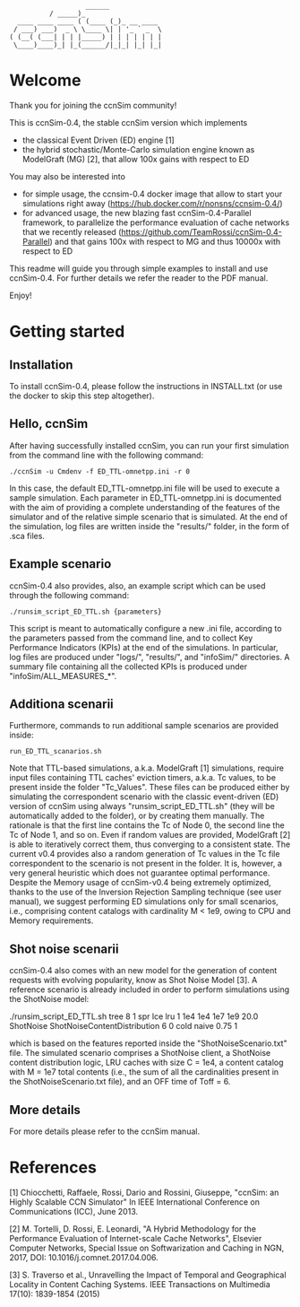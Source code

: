 

````
                   ______
		  / _____)_	      
  ____ ____ ____ ( (____ (_)_ __ ____  
 / ___) ___)  _ \ \____ \| | '_ ` _  \ 
( (__( (___| | | |_____) | | | | | | |
 \____)____)_| |_(______/|_|_| |_| |_|

````
# Welcome

Thank you for joining the ccnSim community!

This is ccnSim-0.4, the stable ccnSim version which implements
* the classical Event Driven (ED) engine [1]
* the hybrid stochastic/Monte-Carlo simulation engine known as ModelGraft (MG) [2], that allow 100x gains with respect to ED

You may also be interested into
* for simple usage,  the ccnsim-0.4 docker image  that allow to start your simulations right away (https://hub.docker.com/r/nonsns/ccnsim-0.4/)
*  for advanced usage, the new blazing fast ccnSim-0.4-Parallel framework, to parallelize the performance evaluation of cache networks that we recently released (https://github.com/TeamRossi/ccnSim-0.4-Parallel) and that gains 100x with respect to MG and thus 10000x with respect to ED

This readme will guide you through simple examples to install and use ccnSim-0.4. For further details we refer the reader to the PDF manual.

Enjoy!

# Getting started
## Installation 

To install ccnSim-0.4, please follow the instructions in INSTALL.txt (or use the docker to skip this step altogether). 

## Hello, ccnSim

After having successfully installed ccnSim, you can run your first simulation from the command line 
with the following command:

	./ccnSim -u Cmdenv -f ED_TTL-omnetpp.ini -r 0

In this case, the default ED_TTL-omnetpp.ini file will be used to execute a sample simulation. 
Each parameter in ED_TTL-omnetpp.ini is documented with the aim of providing a complete understanding of the features of the simulator and of the relative simple scenario that is simulated. 
At the end of the simulation, log files are written inside the "results/" folder, in the form of .sca files. 

## Example scenario

ccnSim-0.4 also provides, also, an example script which can be used through the following command:

	./runsim_script_ED_TTL.sh {parameters}

This script is meant to automatically configure a new .ini file, according to the parameters passed from the command line, and to collect Key Performance Indicators (KPIs) at the end of the simulations.  In particular, log files are produced under "logs/", "results/", and "infoSim/" directories.  A summary file containing all the collected KPIs is produced under "infoSim/ALL_MEASURES_*".

## Additiona scenarii

Furthermore, commands to run additional sample scenarios are provided inside:

	run_ED_TTL_scanarios.sh

Note that TTL-based simulations, a.k.a. ModelGraft [1] simulations, require input files containing TTL caches' eviction timers, a.k.a. Tc values, to be present inside the folder "Tc_Values".
These files can be produced either by simulating the correspondent scenario with the classic event-driven (ED) version of ccnSim using always "runsim_script_ED_TTL.sh" (they will be automatically added to the folder), or by creating them manually. 
The rationale is that the first line contains the Tc of Node 0, the second line the Tc of Node 1, and so on. Even if random values are provided, ModelGraft [2] is able to iteratively correct them, thus converging to a consistent state. 
The current v0.4 provides also a random generation of Tc values in the Tc file correspondent to the scenario is not present in the folder. It is, however, a very general heuristic which does not guarantee optimal performance.
Despite the Memory usage of ccnSim-v0.4 being extremely optimized, thanks to the use of the Inversion Rejection Sampling technique (see user manual), we suggest performing ED simulations only for small scenarios, i.e., comprising content catalogs with cardinality M < 1e9, owing to CPU and Memory requirements. 

## Shot noise scenarii

ccnSim-0.4 also comes with an new  model for the generation of content requests with evolving popularity, know as Shot Noise Model [3].  A reference scenario is already included in order to perform simulations using the ShotNoise model: 

 ./runsim_script_ED_TTL.sh tree 8 1 spr lce lru 1 1e4 1e4 1e7 1e9 20.0 ShotNoise ShotNoiseContentDistribution 6 0 cold naive 0.75 1	

which is based on the features reported inside the "ShotNoiseScenario.txt" file.  The simulated scenario comprises a ShotNoise client, a ShotNoise content distribution logic, LRU caches with size C = 1e4, a content catalog with M = 1e7 total contents (i.e., the sum of all the cardinalities present in the ShotNoiseScenario.txt file), and an OFF time of Toff = 6.


## More details

For more details please refer to the ccnSim manual.

# References 

[1]  Chiocchetti, Raffaele, Rossi, Dario and Rossini, Giuseppe, "ccnSim: an Highly Scalable CCN Simulator" In IEEE International Conference on Communications (ICC), June 2013.

[2] M. Tortelli, D. Rossi, E. Leonardi, "A Hybrid Methodology for the Performance Evaluation of Internet-scale Cache Networks", Elsevier Computer Networks, Special Issue on Softwarization and Caching in NGN, 2017, DOI: 10.1016/j.comnet.2017.04.006.

[3] S. Traverso et al., Unravelling the Impact of Temporal and Geographical Locality in Content Caching Systems. IEEE Transactions on Multimedia 17(10): 1839-1854 (2015)
